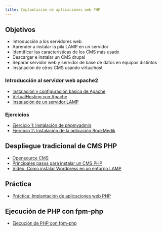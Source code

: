 ```yaml
---
title: Implantación de aplicaciones web PHP
---
```


## Objetivos

* Introducción a los servidores web
* Aprender a instalar la pila LAMP en un servidor
* Identificar las características de los CMS más usado
* Descargar e instalar un CMS drupal
* Separar servidor web y servidor de base de datos en equipos distintos
* Instalación de otros CMS usando virtualhost


### Introducción al servidor web apache2

* [Instalación y configuración básica de Apache](introduccion_apache2.html)
* [VirtualHosting con Apache](virtualhosting.html)
* [Instalación de un servidor LAMP](lamp.html)

### Ejercicios

* [Ejercicio 1: Instalación de phpmyadmin](phpmyadmin.html)
* [Ejercicio 2: Instalación de la aplicación BookMedik](bookmedik.html)


## Despliegue tradicional de CMS PHP

* [Opensource CMS](http://www.opensourcecms.com)
* [Principales pasos para instalar un CMS PHP](instalacion_cms.html)
* [Vídeo: Como instalar Wordpress en un entorno LAMP](https://www.youtube.com/watch?v=muAKPiPqW6g)


## Práctica

* [Práctica: Implantación de aplicaciones web PHP](practica_php.html)

## Ejecución de PHP con fpm-php

* [Ejecución de PHP con fpm-php](fpm.html)